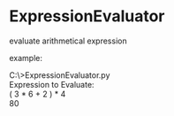 # ExpressionEvaluator
evaluate arithmetical expression

example:

C:\\>ExpressionEvaluator.py <br>
Expression to Evaluate: <br>
( 3 * 6 + 2 ) * 4 <br>
80
